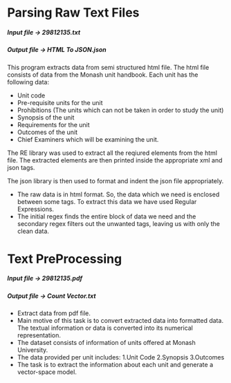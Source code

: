 # Parsing Raw Text Files
##### Input file -> 29812135.txt
##### Output file -> HTML To JSON.json
This program extracts data from semi structured html file. The html file consists of data from the Monash unit handbook.
Each unit has the following data:
* Unit code
* Pre-requisite units for the unit
* Prohibitions (The units which can not be taken in order to study the unit)
* Synopsis of the unit
* Requirements for the unit
* Outcomes of the unit
* Chief Examiners which will be examining the unit.

The RE library was used to extract all the reqiured elements from the html file.
The extracted elements are then printed inside the appropriate xml and json tags.

The json library is then used to format and indent the json file appropriately.

* The raw data is in html format. So, the data which we need is enclosed between some tags. To extract this data we have used Regular Expressions.
* The initial regex finds the entire block of data we need and the secondary regex filters out the unwanted tags, leaving us with only the clean data.


# Text PreProcessing 
##### Input file -> 29812135.pdf
##### Output file -> Count Vector.txt
* Extract data from pdf file.
* Main motive of this task is to convert extracted data into formatted data. The textual information or data is converted into its numerical representation.
* The dataset consists of information of units offered at Monash University.
* The data provided per unit includes:
1.Unit Code
2.Synopsis
3.Outcomes
* The task is to extract the information about each unit and generate a vector-space model.

